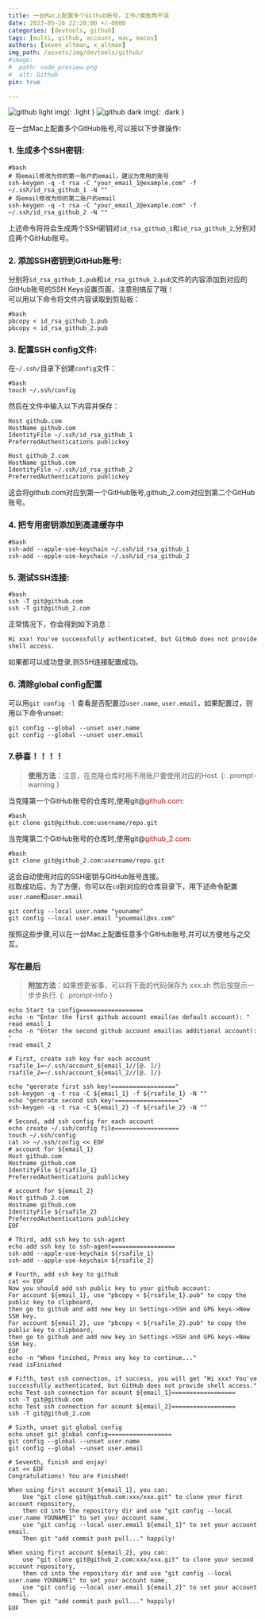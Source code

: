 ```yaml
---
title: 一台Mac上配置多个Github账号，工作/摸鱼两不误
date: 2023-05-26 22:20:00 +/-0800  
categories: [devtools, github]  
tags: [multi, github, account, mac, macos]
authors: [seven_altman, x_altman]
img_path: /assets/img/devtools/github/
#image:
#  path: code_preview.png
#  alt: Github  
pin: true

---
```


![github light img](github-light.png){: .light }
![github dark img](github-dark.png){: .dark }

在一台Mac上配置多个GitHub账号,可以按以下步骤操作:  
### 1. 生成多个SSH密钥:
```shell
#bash
# 将email修改为你的第一账户的email，建议为常用的账号
ssh-keygen -q -t rsa -C "your_email_1@example.com" -f ~/.ssh/id_rsa_github_1 -N ""
# 将email修改为你的第二账户的email
ssh-keygen -q -t rsa -C "your_email_2@example.com" -f ~/.ssh/id_rsa_github_2 -N ""
```
上述命令将将会生成两个SSH密钥对`id_rsa_github_1`和`id_rsa_github_2`,分别对应两个GitHub账号。  

### 2. 添加SSH密钥到GitHub账号:
分别将`id_rsa_github_1.pub`和`id_rsa_github_2.pub`文件的内容添加到对应的GitHub账号的SSH Keys设置页面，注意别搞反了哦！  
可以用以下命令将文件内容读取到剪贴板：

```shell
#bash
pbcopy < id_rsa_github_1.pub
pbcopy < id_rsa_github_2.pub
```

### 3. 配置SSH config文件:
在`~/.ssh/`目录下创建`config`文件：

```shell
#bash
touch ~/.ssh/config
```
然后在文件中输入以下内容并保存：

```
Host github.com
HostName github.com
IdentityFile ~/.ssh/id_rsa_github_1
PreferredAuthentications publickey

Host github_2.com 
HostName github.com
IdentityFile ~/.ssh/id_rsa_github_2
PreferredAuthentications publickey
```
这会将github.com对应到第一个GitHub账号,github_2.com对应到第二个GitHub账号。

### 4. 把专用密钥添加到高速缓存中

```shell
#bash
ssh-add --apple-use-keychain ~/.ssh/id_rsa_github_1
ssh-add --apple-use-keychain ~/.ssh/id_rsa_github_2
```

### 5. 测试SSH连接:

```shell
#bash
ssh -T git@github.com
ssh -T git@github_2.com
```
正常情况下，你会得到如下消息：

```shell
Hi xxx! You've successfully authenticated, but GitHub does not provide shell access.
```
如果都可以成功登录,则SSH连接配置成功。
### 6. 清除global config配置
可以用`git config -l` 查看是否配置过`user.name`, `user.email`，如果配置过，则用以下命令unset:  

```shell
git config --global --unset user.name 
git config --global --unset user.email
```

### 7.恭喜！！！！
> **使用方法**：注意，在克隆仓库时用不用账户要使用对应的Host.
{: .prompt-warning }

当克隆第一个GitHub账号的仓库时,使用git@<font color="#dd0000">github.com</font>:

```shell
#bash
git clone git@github.com:username/repo.git
```
当克隆第二个GitHub账号的仓库时,使用git@<font color="#dd0000">github_2.com</font>:

```shell
#bash 
git clone git@github_2.com:username/repo.git
```

这会自动使用对应的SSH密钥与GitHub账号连接。  
拉取成功后，为了方便，你可以在`cd`到对应的仓库目录下，用下述命令配置`user.name`和`user.email`

```shell
git config --local user.name "youname"
git config --local user.email "youemail@xx.com"
```
按照这些步骤,可以在一台Mac上配置任意多个GitHub账号,并可以方便地与之交互。


### 写在最后
> **附加方法**：如果想更省事，可以将下面的代码保存为 xxx.sh 然后按提示一步步执行.
{: .prompt-info }

```shell
echo Start to config==================
echo -n "Enter the first github account email(as default account): "
read email_1
echo -n "Enter the second github account email(as additional account): "
read email_2

# First, create ssh key for each account
rsafile_1=~/.ssh/account_${email_1//[@. ]/}
rsafile_2=~/.ssh/account_${email_2//[@. ]/}

echo "gererate first ssh key!=================="
ssh-keygen -q -t rsa -C ${email_1} -f ${rsafile_1} -N ""
echo "gererate second ssh key!=================="
ssh-keygen -q -t rsa -C ${email_2} -f ${rsafile_2} -N ""

# Second, add ssh config for each account
echo create ~/.ssh/config file================== 
touch ~/.ssh/config
cat >> ~/.ssh/config << EOF
# account for ${email_1}
Host github.com
Hostname github.com
IdentityFile ${rsafile_1}
PreferredAuthentications publickey

# account for ${email_2}
Host github_2.com
Hostname github.com
IdentityFile ${rsafile_2}
PreferredAuthentications publickey
EOF

# Third, add ssh key to ssh-agent
echo add ssh key to ssh-agent==================
ssh-add --apple-use-keychain ${rsafile_1}
ssh-add --apple-use-keychain ${rsafile_2}

# Fourth, add ssh key to github
cat << EOF
Now you should add ssh public key to your github account:
For account ${email_1}, use "pbcopy < ${rsafile_1}.pub" to copy the public key to clipboard,
then go to github and add new key in Settings->SSH and GPG keys->New SSH key.
For account ${email_2}, use "pbcopy < ${rsafile_2}.pub" to copy the public key to clipboard,
then go to github and add new key in Settings->SSH and GPG keys->New SSH key.
EOF
echo -n "When finished, Press any key to continue..."
read isFinished

# Fifth, test ssh connection, if success, you will get "Hi xxx! You've successfully authenticated, but GitHub does not provide shell access."
echo Test ssh connection for acount ${email_1}==================
ssh -T git@github.com
echo Test ssh connection for acount ${email_2}==================
ssh -T git@github_2.com

# Sixth, unset git global config
echo unset git global config================== 
git config --global --unset user.name 
git config --global --unset user.email

# Seventh, finish and enjoy!
cat << EOF
Congratulations! You are Finished!

When using first account ${email_1}, you can:
	Use "git clone git@github.com:xxx/xxx.git" to clone your first account repository, 
	then cd into the repository dir and use "git config --local user.name YOUNAME1" to set your account name,
	use "git config --local user.email ${email_1}" to set your account email.
	Then git "add commit push pull..." happily!
	
When using first account ${email_2}, you can:
	use "git clone git@github_2.com:xxx/xxx.git" to clone your second account repository,
	then cd into the repository dir and use "git config --local user.name YOUNAME1" to set your account name,
	use "git config --local user.email ${email_2}" to set your account email.
	Then git "add commit push pull..." happily!
EOF
```